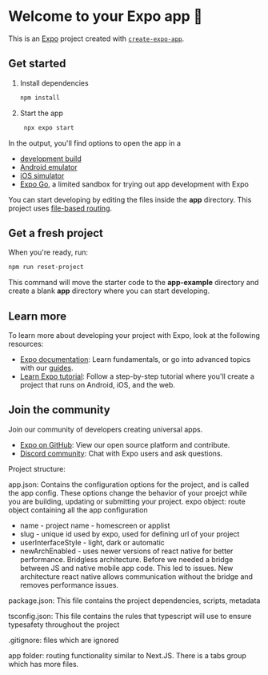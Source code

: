 # Welcome to your Expo app 👋

This is an [Expo](https://expo.dev) project created with [`create-expo-app`](https://www.npmjs.com/package/create-expo-app).

## Get started

1. Install dependencies

   ```bash
   npm install
   ```

2. Start the app

   ```bash
    npx expo start
   ```

In the output, you'll find options to open the app in a

- [development build](https://docs.expo.dev/develop/development-builds/introduction/)
- [Android emulator](https://docs.expo.dev/workflow/android-studio-emulator/)
- [iOS simulator](https://docs.expo.dev/workflow/ios-simulator/)
- [Expo Go](https://expo.dev/go), a limited sandbox for trying out app development with Expo

You can start developing by editing the files inside the **app** directory. This project uses [file-based routing](https://docs.expo.dev/router/introduction).

## Get a fresh project

When you're ready, run:

```bash
npm run reset-project
```

This command will move the starter code to the **app-example** directory and create a blank **app** directory where you can start developing.

## Learn more

To learn more about developing your project with Expo, look at the following resources:

- [Expo documentation](https://docs.expo.dev/): Learn fundamentals, or go into advanced topics with our [guides](https://docs.expo.dev/guides).
- [Learn Expo tutorial](https://docs.expo.dev/tutorial/introduction/): Follow a step-by-step tutorial where you'll create a project that runs on Android, iOS, and the web.

## Join the community

Join our community of developers creating universal apps.

- [Expo on GitHub](https://github.com/expo/expo): View our open source platform and contribute.
- [Discord community](https://chat.expo.dev): Chat with Expo users and ask questions.

Project structure:

app.json: 
Contains the configuration options for the project, and is called the app config. These options change the behavior of your proejct while you are building, updating or submitting your project.
expo object: route object containing all the app configuration
 - name - project name - homescreen or applist
 - slug - unique id used by expo, used for defining url of your project
 - userInterfaceStyle - light, dark or automatic
 - newArchEnabled - uses newer versions of react native for better performance. Bridgless architecture. Before we needed a bridge between JS and native mobile app code. This led to issues. New architecture react native allows communication without the bridge and removes performance issues.



package.json: 
This file contains the project dependencies, scripts, metadata

tsconfig.json:
This file contains the rules that typescript will use to ensure typesafety throughout the project 

.gitignore:
files which are ignored

app folder:
routing functionality similar to Next.JS. There is a tabs group which has more files.
